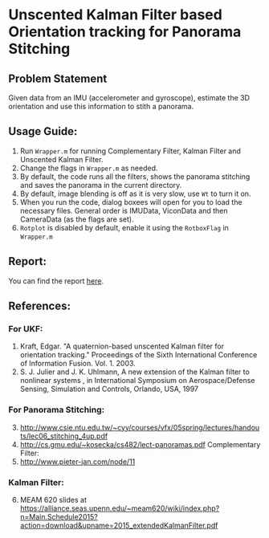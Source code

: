 #  Unscented Kalman Filter based Orientation tracking for Panorama Stitching

## Problem Statement
Given data from an IMU (accelerometer and gyroscope), estimate the 3D orientation and use this information to stith a panorama.

## Usage Guide:
1.  Run `Wrapper.m` for running Complementary Filter, Kalman Filter and Unscented Kalman Filter.
2. Change the flags in `Wrapper.m` as needed.
3. By default, the code runs all the filters, shows the panorama stitching and saves the panorama in the current directory.
4. By default, image blending is off as it is very slow, use `Wt` to turn it on.
5. When you run the code, dialog boxees will open for you to load the necessary files. General order is IMUData, ViconData and then CameraData (as the flags are set).
6. `Rotplot` is disabled by default, enable it using the `RotboxFlag` in `Wrapper.m`

## Report:
You can find the report [here](Report/ESE650Project2.pdf).

## References:
### For UKF:
1. Kraft, Edgar. "A quaternion-based unscented Kalman filter for orientation tracking." Proceedings of the Sixth International Conference of Information Fusion. Vol. 1. 2003.
2. S.  J.  Julier  and  J.  K.  Uhlmann, A  new  extension  of the Kalman filter to nonlinear systems , in International Symposium  on  Aerospace/Defense  Sensing,  Simulation and Controls, Orlando, USA, 1997
### For Panorama Stitching:
3. http://www.csie.ntu.edu.tw/~cyy/courses/vfx/05spring/lectures/handouts/lec06_stitching_4up.pdf
4. http://cs.gmu.edu/~kosecka/cs482/lect-panoramas.pdf
Complementary Filter:
5. http://www.pieter-jan.com/node/11
### Kalman Filter:
6. MEAM 620 slides at https://alliance.seas.upenn.edu/~meam620/wiki/index.php?n=Main.Schedule2015?action=download&upname=2015_extendedKalmanFilter.pdf


